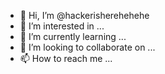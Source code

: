 - 👋 Hi, I’m @hackerisherehehehe
- 👀 I’m interested in ...
- 🌱 I’m currently learning ...
- 💞️ I’m looking to collaborate on ...
- 📫 How to reach me ...

<!---
hackerisherehehehe/hackerisherehehehe is a ✨ special ✨ repository because its `README.md` (this file) appears on your GitHub profile.
You can click the Preview link to take a look at your changes.
--->
